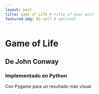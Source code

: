 ```yaml
---
layout: post
title: Game of Life # title of your post
featured-img: 01-cell # optional
---
```


# Game of Life
## De John Conway
### Implementado en Python
Con Pygame para un resultado más visual
